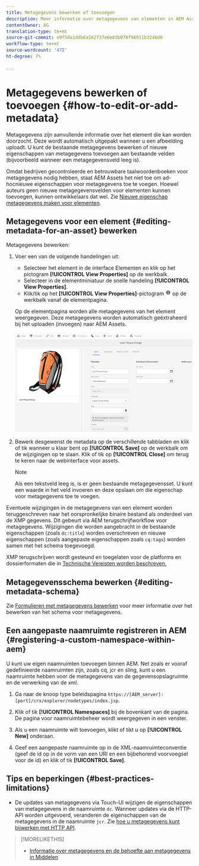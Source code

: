 ```yaml
---
title: Metagegevens bewerken of toevoegen
description: Meer informatie over metagegevens van elementen in AEM Assets en verschillende manieren waarop u metagegevens van elementen kunt bewerken.
contentOwner: AG
translation-type: tm+mt
source-git-commit: e9f50a1ddb6a162737e6e83b976f96911b3246d6
workflow-type: tm+mt
source-wordcount: '472'
ht-degree: 7%

---
```



# Metagegevens bewerken of toevoegen {#how-to-edit-or-add-metadata}

Metagegevens zijn aanvullende informatie over het element die kan worden doorzocht. Deze wordt automatisch uitgepakt wanneer u een afbeelding uploadt. U kunt de bestaande metagegevens bewerken of nieuwe eigenschappen van metagegevens toevoegen aan bestaande velden (bijvoorbeeld wanneer een metagegevensveld leeg is).

Omdat bedrijven gecontroleerde en betrouwbare taalwoordenboeken voor metagegevens nodig hebben, staat AEM Assets het niet toe om ad-hocnieuwe eigenschappen voor metagegevens toe te voegen. Hoewel auteurs geen nieuwe metagegevensvelden voor elementen kunnen toevoegen, kunnen ontwikkelaars dat wel. Zie [Nieuwe eigenschap metagegevens maken voor elementen](meta-edit.md#editing-metadata-schema).

## Metagegevens voor een element {#editing-metadata-for-an-asset} bewerken

Metagegevens bewerken:

1. Voer een van de volgende handelingen uit:

   * Selecteer het element in de interface Elementen en klik op het pictogram **[!UICONTROL View Properties]** op de werkbalk.
   * Selecteer in de elementminiatuur de snelle handeling **[!UICONTROL View Properties]**.
   * Klik/tik op het **[!UICONTROL View Properties]**-pictogram ![infopictogram](assets/do-not-localize/info_icon.png) op de werkbalk vanaf de elementpagina.

   Op de elementpagina worden alle metagegevens van het element weergegeven. Deze metagegevens worden automatisch geëxtraheerd bij het uploaden (invoegen) naar AEM Assets.

   ![chlimage_1-169](assets/chlimage_1-169.png)

1. Bewerk desgewenst de metadata op de verschillende tabbladen en klik of tik wanneer u klaar bent op **[!UICONTROL Save]** op de werkbalk om de wijzigingen op te slaan. Klik of tik op **[!UICONTROL Close]** om terug te keren naar de webinterface voor assets.

   >[!NOTE]
   >
   >Als een tekstveld leeg is, is er geen bestaande metagegevensset. U kunt een waarde in het veld invoeren en deze opslaan om die eigenschap voor metagegevens toe te voegen.

Eventuele wijzigingen in de metagegevens van een element worden teruggeschreven naar het oorspronkelijke binaire bestand als onderdeel van de XMP gegevens. Dit gebeurt via AEM terugschrijfworkflow voor metagegevens. Wijzigingen die worden aangebracht in de bestaande eigenschappen (zoals `dc:title`) worden overschreven en nieuwe eigenschappen (zoals aangepaste eigenschappen zoals `cq:tags`) worden samen met het schema toegevoegd.

XMP terugschrijven wordt gesteund en toegelaten voor de platforms en dossierformaten die in [Technische Vereisten worden beschreven.](/help/sites-deploying/technical-requirements.md)

## Metagegevensschema bewerken {#editing-metadata-schema}

Zie [Formulieren met metagegevens bewerken](metadata-schemas.md#editing-metadata-schema-forms) voor meer informatie over het bewerken van het schema voor metagegevens.

## Een aangepaste naamruimte registreren in AEM {#registering-a-custom-namespace-within-aem}

U kunt uw eigen naamruimten toevoegen binnen AEM. Net zoals er vooraf gedefinieerde naamruimten zijn, zoals cq, jcr en sling, kunt u een naamruimte hebben voor de metagegevens van de gegevensopslagruimte en de verwerking van de xml.

1. Ga naar de knoop type beleidspagina `https://[AEM_server]:[port]/crx/explorer/nodetypes/index.jsp`.
1. Klik of tik **[!UICONTROL Namespaces]** bij de bovenkant van de pagina. De pagina voor naamruimtebeheer wordt weergegeven in een venster.

1. Als u een naamruimte wilt toevoegen, klikt of tikt u op **[!UICONTROL New]** onderaan.
1. Geef een aangepaste naamruimte op in de XML-naamruimteconventie (geef de id op in de vorm van een URI en een bijbehorend voorvoegsel voor de id) en klik of tik **[!UICONTROL Save]**.

## Tips en beperkingen {#best-practices-limitations}

* De updates van metagegevens via Touch-UI wijzigen de eigenschappen van metagegevens in de naamruimte `dc`. Wanneer updates via de HTTP-API worden uitgevoerd, veranderen de eigenschappen van de metagegevens in de naamruimte `jcr`. Zie [hoe u metagegevens kunt bijwerken met HTTP API](/help/assets/mac-api-assets.md#update-asset-metadata).

>[!MORELIKETHIS]
>
>* [Informatie over metagegevens en de behoefte aan metagegevens in Middelen](metadata.md)